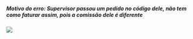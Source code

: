 ##### Motivo do erro: Supervisor passou um pedido no código dele, não tem como faturar assim, pois a comissão dele é diferente

<img src="https://raw.githubusercontent.com/deivealtoe/problemas_sankhya_resolvidos/master/_src/_images/ESU_TRG_I_U_TGFCAB_CMULT.jpeg">
